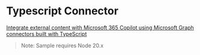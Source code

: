 # Typescript Connector

[Integrate external content with Microsoft 365 Copilot using Microsoft Graph connectors built with TypeScript](https://learn.microsoft.com/en-us/training/modules/copilot-graph-connectors-typescript/)

>Note: Sample requires Node 20.x